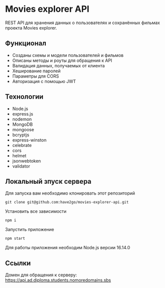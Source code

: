 # Movies explorer API

REST API для хранения данных о пользователях и сохранённых фильмах проекта Movies explorer.

## Функционал

* Созданы схемы и модели пользователей и фильмов
* Описаны методы и роуты для обращения к API
* Валидация данных, получаемых от клиента
* Хеширование паролей
* Параметры для CORS
* Авторизация с помощью JWT

## Технологии

* Node.js
* express.js
* nodemon
* MongoDB
* mongoose
* bcryptjs
* express-winston
* celebrate
* cors
* helmet
* jsonwebtoken
* validator

## Локальный зпуск сервера

Для запуска вам необходимо клонировать этот репозиторий

    git clone git@github.com:have2go/movies-explorer-api.git

Установить все зависимости

    npm i
    
Запустить приложение

    npm start
    
Для работы приложения необходим Node.js версии 16.14.0
 
## Ссылки

Домен для обращения к серверу: https://api.ad.diploma.students.nomoredomains.sbs
